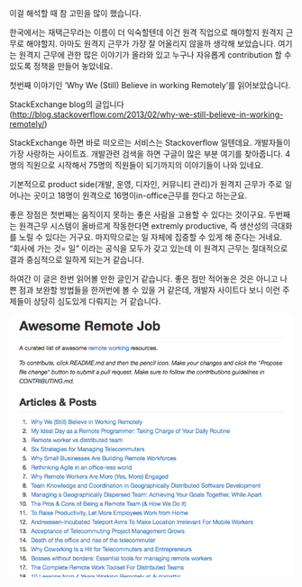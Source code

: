 이걸 해석할 때 참 고민을 많이 했습니다.

한국에서는 재택근무라는 이름이 더 익숙할텐데 이건 원격 직업으로 해야할지 원격지 근무로 해야할지.
아마도 원격지 근무가 가장 잘 어울리지 않을까 생각해 보았습니다.
여기는 원격지 근무에 관한 많은 이야기가 올라와 있고 누구나 자유롭게 contribution 할 수 있도록 정책을 만들어 놓았네요.

첫번째 이야기인 ‘Why We (Still) Believe in working Remotely’를 읽어보았습니다.

StackExchange blog의 글입니다 (http://blog.stackoverflow.com/2013/02/why-we-still-believe-in-working-remotely/)

StackExchange 하면 바로 떠오르는 서비스는 Stackoverflow 일텐데요. 개발자들이 가장 사랑하는 사이트죠. 개발관련 검색을 하면 구글이 많은 부분 여기를 찾아줍니다. 4명의 직원으로 시작해서 75명의 직원들이 되기까지의 이야기들이 나와 있네요.

기본적으로 product side(개발, 운영, 디자인, 커뮤니티 관리)가 원격지 근무가 주로 일어나는 곳이고 18명이 원격으로 16명이in-office근무를 한다고 하는군요.

좋은 장점은 첫번째는 움직이지 못하는 좋은 사람을 고용할 수 있다는 것이구요. 두번째는 원격근무 시스템이 올바르게 작동한다면 extremly productive, 즉 생산성의 극대화를 노릴 수 있다는 거구요. 마지막으로는 일 자체에 집중할 수 있게 해 준다는 거네요.
“회사에 가는 것= 일” 이라는 공식을 모두가 갖고 있는데 이 원격지 근무는 절대적으로 결과 중심적으로 일하게 되는거 같습니다.

하여간 이 글은 한번 읽어볼 만한 글인거 같습니다. 좋은 점만 적어놓은 것은 아니고 나쁜 점과 보완할 방법들을 한꺼번에 볼 수 있을 거 같은데, 개발자 사이트다 보니 이런 주제들이 상당히 심도있게 다뤄지는 거 같습니다.

![이미지1](../img/001-15.png)
